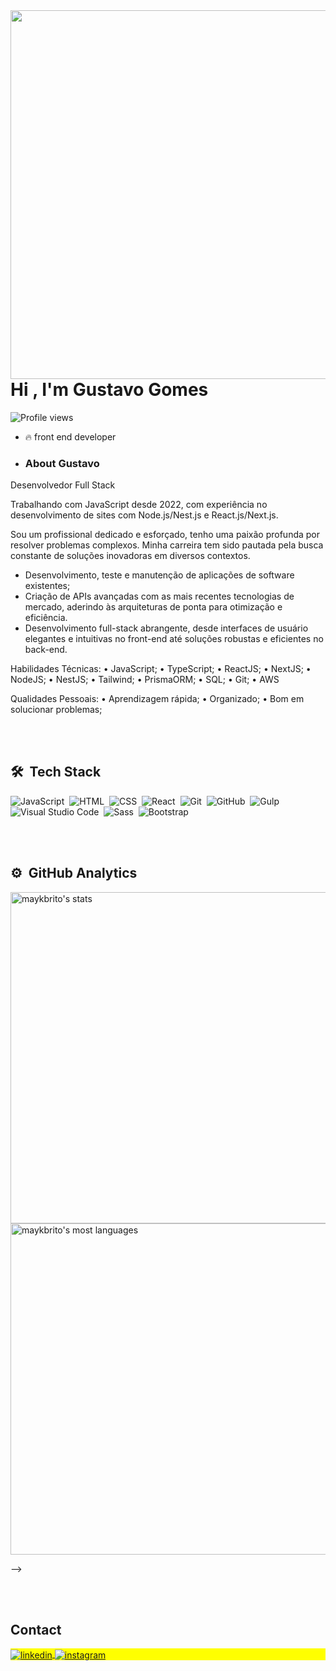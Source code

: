 <img align="right" height="590em" src="https://raw.githubusercontent.com/gist/Gusdev06/a2a5dc47ec90bd1c7416b4c739e5e2a7/raw/79cd0d71cdbc6e0b99056be4e7e058ddc3fd43f9/githubcard.svg"/>
<h1 align="left">Hi , I'm Gustavo Gomes</h1>
<p align="left"> <img src="https://komarev.com/ghpvc/?username=Gusdev06&color=yellow" alt="Profile views" /> </p>

- 🔥 front end developer

- ### About Gustavo
Desenvolvedor Full Stack 

Trabalhando  com JavaScript desde 2022, com experiência no desenvolvimento de sites com Node.js/Nest.js e React.js/Next.js.

Sou um profissional dedicado e esforçado, tenho uma paixão profunda por resolver problemas complexos. Minha carreira tem sido pautada pela busca constante de soluções inovadoras em diversos contextos. 

- Desenvolvimento, teste e manutenção de aplicações de software existentes;
- Criação de APIs avançadas com as mais recentes tecnologias de mercado, aderindo às arquiteturas de ponta para otimização e eficiência.
- Desenvolvimento full-stack abrangente, desde interfaces de usuário elegantes e intuitivas no front-end até soluções robustas e eficientes no back-end.

Habilidades Técnicas:
• JavaScript;
• TypeScript;
• ReactJS;
• NextJS;
• NodeJS;
• NestJS;
• Tailwind;
• PrismaORM;
• SQL;
• Git;
• AWS


Qualidades Pessoais:
• Aprendizagem rápida;
• Organizado;
• Bom em solucionar problemas;


<br><br>

## 🛠 &nbsp;Tech Stack

![JavaScript](https://img.shields.io/badge/-JavaScript-05122A?style=flat&logo=javascript)&nbsp;
![HTML](https://img.shields.io/badge/-HTML-05122A?style=flat&logo=HTML5)&nbsp;
![CSS](https://img.shields.io/badge/-CSS-05122A?style=flat&logo=CSS3&logoColor=1572B6)&nbsp;
![React](https://img.shields.io/badge/-React-05122A?style=flat&logo=react)&nbsp;
![Git](https://img.shields.io/badge/-Git-05122A?style=flat&logo=git)&nbsp;
![GitHub](https://img.shields.io/badge/-GitHub-05122A?style=flat&logo=github)&nbsp;
![Gulp](https://img.shields.io/badge/-Gulp-05122A?style=flat&logo=gulp)&nbsp;
![Visual Studio Code](https://img.shields.io/badge/-Visual%20Studio%20Code-05122A?style=flat&logo=visual-studio-code&logoColor=007ACC)&nbsp;
![Sass](https://img.shields.io/badge/-Sass-05122A?style=flat&logo=Sass)&nbsp;
![Bootstrap](https://img.shields.io/badge/-bootstrap-05122A?style=flat&logo=bootstrap)&nbsp;

<br><br>

## ⚙️ &nbsp;GitHub Analytics


<p align="left">
<img width="530em" src="https://github-readme-stats.vercel.app/api?username=Gusdev06&show_icons=true&theme=radical" alt="maykbrito's stats"/>
<img width="530em" src="https://github-readme-stats.vercel.app/api/top-langs/?username=Gusdev06&layout=compact&theme=radical" alt="maykbrito's most languages"/>
</p>
-->

<br><br>

## Contact

<p align="left" style="background:yellow">
<a href="https://linkedin.com/in/Gusdev06" target="_blank">
  <img align="center" src="https://img.shields.io/badge/-Gusdev06-05122A?style=flat&logo=linkedin" alt="linkedin"/>
</a>
<a href="https://instagram.com/_gustaagomes_" target="_blank">
 <img align="center" src="https://img.shields.io/badge/-_gustaagomes_-05122A?style=flat&logo=instagram" alt="instagram"/>
</a>
</p>










